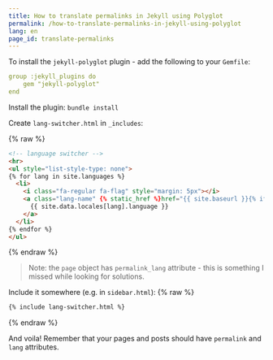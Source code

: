 ```yaml
---
title: How to translate permalinks in Jekyll using Polyglot
permalink: /how-to-translate-permalinks-in-jekyll-using-polyglot
lang: en
page_id: translate-permalinks
---
```

To install the `jekyll-polyglot` plugin - add the following to your `Gemfile`:

```yaml
group :jekyll_plugins do
    gem "jekyll-polyglot"
end
```

Install the plugin: `bundle install`

Create `lang-switcher.html` in `_includes`:

{% raw %}
```html
<!-- language switcher -->
<hr>
<ul style="list-style-type: none">
{% for lang in site.languages %}
  <li>
    <i class="fa-regular fa-flag" style="margin: 5px"></i> 
    <a class="lang-name" {% static_href %}href="{{ site.baseurl }}{% if lang != site.default_lang %}/{{lang}}{% endif %}{{ page.permalink_lang[lang] | default: '/' }}"{% endstatic_href %}>
      {{ site.data.locales[lang].language }}
    </a>
  </li>
{% endfor %}
</ul>
```
{% endraw %}

> Note: the `page` object has `permalink_lang` attribute - this is something I missed while looking for solutions.

Include it somewhere (e.g. in `sidebar.html`):
{% raw %}
```html
{% include lang-switcher.html %}
```
{% endraw %}

And voila! Remember that your pages and posts should have `permalink` and `lang` attributes.